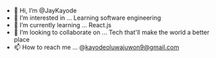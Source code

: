 - 👋 Hi, I’m @JayKayode
- 👀 I’m interested in ... Learning software engineering
- 🌱 I’m currently learning ... React.js
- 💞️ I’m looking to collaborate on ... Tech that'll make the world a better place
- 📫 How to reach me ... @kayodeoluwajuwon9@gmail.com

<!---
JayKayode/JayKayode is a ✨ special ✨ repository because its `README.md` (this file) appears on your GitHub profile.
You can click the Preview link to take a look at your changes.
--->
